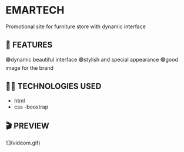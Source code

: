 <h1>EMARTECH</h1>

Promotional site for furniture store with dynamic interface

<h2> 🎲 FEATURES </h2>

🟣dynamic beautiful interface
🟣stylish and special appearance
🟣good image for the brand

<h2> ⛓️‍💥 TECHNOLOGIES USED </h2>

- html
- css
-boostrap

<h2> 🎬 PREVIEW </h2>
![](videom.gif)
